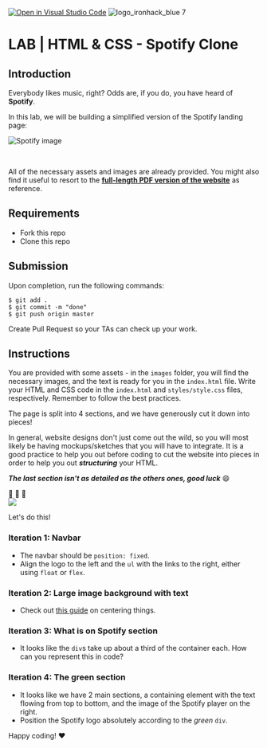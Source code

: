 [![Open in Visual Studio Code](https://classroom.github.com/assets/open-in-vscode-f059dc9a6f8d3a56e377f745f24479a46679e63a5d9fe6f495e02850cd0d8118.svg)](https://classroom.github.com/online_ide?assignment_repo_id=6788174&assignment_repo_type=AssignmentRepo)
![logo_ironhack_blue 7](https://user-images.githubusercontent.com/23629340/40541063-a07a0a8a-601a-11e8-91b5-2f13e4e6b441.png)

# LAB | HTML & CSS - Spotify Clone

## Introduction

Everybody likes music, right? Odds are, if you do, you have heard of **Spotify**.

In this lab, we will be building a simplified version of the Spotify landing page:

![Spotify image](https://i.imgur.com/xVD0bm6.jpg)

<br>

All of the necessary assets and images are already provided. You might also find it useful to resort to the **[full-length PDF version of the website](https://s3-eu-west-1.amazonaws.com/ih-materials/uploads/spotify-prototype.pdf)** as reference.

## Requirements

- Fork this repo
- Clone this repo

## Submission

Upon completion, run the following commands:

```shell
$ git add .
$ git commit -m "done"
$ git push origin master
```

Create Pull Request so your TAs can check up your work.

## Instructions

You are provided with some assets - in the `images` folder, you will find the necessary images, and the text is ready for you in the `index.html` file. Write your HTML and CSS code in the `index.html` and `styles/style.css` files, respectively. Remember to follow the best practices.

The page is split into 4 sections, and we have generously cut it down into pieces!

In general, website designs don't just come out the wild, so you will most likely be having mockups/sketches that you will have to integrate. It is a good practice to help you out before coding to cut the website into pieces in order to help you out _**structuring**_ your HTML.

_**The last section isn't as detailed as the others ones, good luck**_ :smile:

:muscle: :muscle: :muscle:
<br>
![](https://res.cloudinary.com/ihwebdeb/image/upload/v1571085836/Ironhack/spotify-prototype_1x_ahk8ep.jpg)

Let's do this!

### Iteration 1: Navbar

- The navbar should be `position: fixed`.
- Align the logo to the left and the `ul` with the links to the right, either using `float` or `flex`.

### Iteration 2: Large image background with text

- Check out [this guide](https://css-tricks.com/centering-css-complete-guide/) on centering things.

### Iteration 3: What is on Spotify section

- It looks like the `div`s take up about a third of the container each. How can you represent this in code?

### Iteration 4: The green section

- It looks like we have 2 main sections, a containing element with the text flowing from top to bottom, and the image of the Spotify player on the right.
- Position the Spotify logo absolutely according to the _green_ `div`.

Happy coding! :heart:
